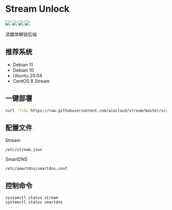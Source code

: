 # Stream Unlock
[![](https://img.shields.io/badge/Telegram-Group-blue?style=flat-square)](https://t.me/aioCloud)
[![](https://img.shields.io/badge/Telegram-Channel-green?style=flat-square)](https://t.me/aioCloud_channel) 
[![](https://img.shields.io/github/downloads/aiocloud/stream/total.svg?style=flat-square)](https://github.com/aiocloud/stream/releases)
[![](https://img.shields.io/github/v/release/aiocloud/stream?style=flat-square)](https://github.com/aiocloud/stream/releases)

流媒体解锁后端

## 推荐系统
- Debian 11
- Debian 10
- Ubuntu 20.04
- CentOS 8 Stream

## 一键部署
```bash
curl -fsSL https://raw.githubusercontent.com/aiocloud/stream/master/scripts/kickstart.sh | bash
```

## 配置文件
Stream
```
/etc/stream.json
```
SmartDNS
```
/etc/smartdns/smartdns.conf
```

## 控制命令
```
systemctl status stream
systemctl status smartdns
```
